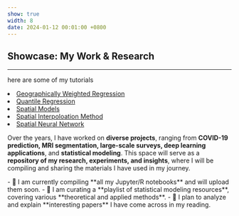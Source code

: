 ```yaml
---
show: true
width: 8
date: 2024-01-12 00:01:00 +0800
---
```


<div class="p-4">
    <h2>Showcase: My Work & Research</h2>
    <hr />
    <p>
        here are some of my tutorials
        <li><a href="https://shryshdshmkh.github.io/gwr-analysis/gwr.html">Geographically Weighted Regression</a></li>
       <li><a href="https://shryshdshmkh.github.io/gwr-analysis/quantile.html">Quantile Regression</a></li>
        <li><a href="spatial.html">Spatial Models</a></li>
        <li><a href="spatialinter.html">Spatial Interpoloation Method</a></li>
        <li><a href="SpatialNN.html">Spatial Neural Network</a></li>

        
        
Over the years, I have worked on <strong>diverse projects</strong>, ranging from <strong>COVID-19 prediction, MRI segmentation, large-scale surveys, deep learning applications</strong>, and <strong>statistical modeling</strong>. This space will serve as a <strong>repository of my research, experiments, and insights</strong>, where I will be compiling and sharing the materials I have used in my journey.
    </p>
</div>
- 📌 I am currently compiling **all my Jupyter/R notebooks** and will upload them soon.
- 📌 I am curating a **playlist of statistical modeling resources**, covering various **theoretical and applied methods**.
- 📌 I plan to analyze and explain **interesting papers** I have come across in my reading.
